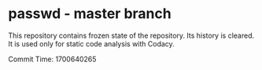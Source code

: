 # passwd - master branch

This repository contains frozen state of the repository.
Its history is cleared. It is used only for static code
analysis with Codacy.

Commit Time: 1700640265